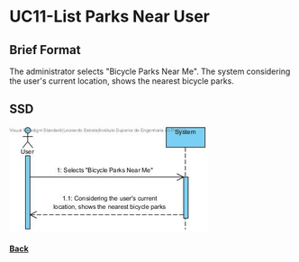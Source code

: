 # UC11-List Parks Near User

## Brief Format

The administrator selects "Bicycle Parks Near Me".
The system considering the user's current location, shows the nearest bicycle parks.

## SSD
![UC11-List Parks Near User-SSD.jpg](UC11-SSD.jpg)

#### [Back](../UseCases.md)